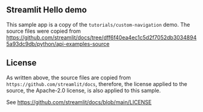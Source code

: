 ## Streamlit Hello demo

This sample app is a copy of the `tutorials/custom-navigation` demo.
The source files were copied from https://github.com/streamlit/docs/tree/dff6f40ea4ec1c5d2f7052db30348945a93dc9db/python/api-examples-source

## License

As written above, the source files are copied from `https://github.com/streamlit/docs`,
therefore, the license applied to the source, the Apache-2.0 license, is also applied to this sample.

See https://github.com/streamlit/docs/blob/main/LICENSE
